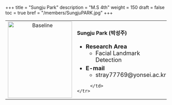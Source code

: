 +++
title = "Sungju Park"
description = "M.S 4th"
weight = 150
draft = false
toc = true
bref = "/members/SungjuPARK.jpg"
+++

<table>
    <tr>
       <td width="280" align="center" valign="top">
          <img alt="Baseline" width="200px" height="240" src="/members/SungjuPARK.jpg">
       </td>
       <td>
            <h4>Sungju Park (박성주)</h4>
            <ul class="member_info">
                <li style="font-size: 18px"><b>Research Area</b>
                    <ul class="interest">
                        <li style="margin-bottom: 5px">Facial Landmark Detection</li>
                    </ul>
                </li>
                <li style="font-size: 18px"><b>E-mail</b>
                    <ul>
                        <li style="margin-bottom: 5px">stray77769@yonsei.ac.kr</li>
                    </ul>
                </li>
            </ul>
            
         </td>
    </tr>
</table>